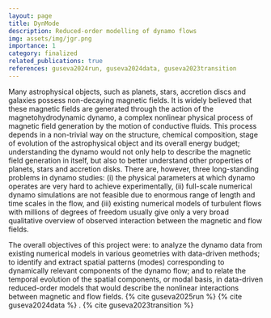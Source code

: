 ```yaml
---
layout: page
title: DynMode
description: Reduced-order modelling of dynamo flows
img: assets/img/jgr.png
importance: 1
category: finalized
related_publications: true
references: guseva2024run, guseva2024data, guseva2023transition
---
```


Many astrophysical objects, such as planets, stars, accretion discs and galaxies possess non-decaying magnetic fields. It is widely believed that these magnetic fields are generated through the action of the magnetohydrodynamic dynamo, a complex nonlinear physical process of magnetic field generation by the motion of conductive fluids. This process depends in a non-trivial way on the structure, chemical composition, stage of evolution of the astrophysical object and its overall energy budget; understanding the dynamo would not only help to describe the magnetic field generation in itself, but also to better understand other properties of planets, stars and accretion disks. There are, however, three long-standing problems in dynamo studies: (i) the physical parameters at which dynamo operates are very hard to achieve experimentally, (ii) full-scale numerical dynamo simulations are not feasible due to enormous range of length and time scales in the flow, and (iii) existing numerical models of turbulent flows with millions of degrees of freedom usually give only a very broad qualitative overview of observed interaction between the magnetic and flow fields.

The overall objectives of this project were: to analyze the dynamo data from existing numerical models in various geometries with data-driven methods; to identify and extract spatial patterns (modes) corresponding to dynamically relevant components of the dynamo flow; and to relate the temporal evolution of the spatial components, or modal basis, in data-driven reduced-order models that would describe the nonlinear interactions between magnetic and flow fields. {% cite guseva2025run %} {% cite guseva2024data %} . {% cite guseva2023transition %}
